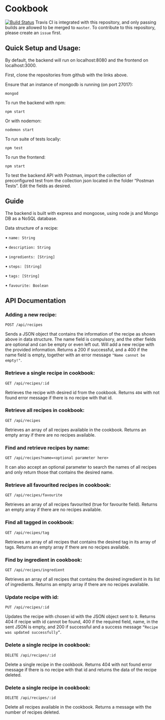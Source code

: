 # Cookbook
[![Build Status](https://travis-ci.com/junhuicoding/cookbook.svg?branch=master)](https://travis-ci.com/junhuicoding/cookbook)
Travis CI is integrated with this repository, and only passing builds are allowed to be merged to `master`. To contribute to this repository, please create an `issue` first.

## Quick Setup and Usage:
By default, the backend will run on localhost:8080 and the frontend on localhost:3000.

First, clone the repositories from github with the links above.

Ensure that an instance of mongodb is running (on port 27017):

`mongod`

To run the backend with npm:

`npm start`

Or with nodemon:

`nodemon start`

To run suite of tests locally:

`npm test`

To run the frontend:

`npm start`

To test the backend API with Postman, import the collection of preconfigured test from the collection json located in the folder “Postman Tests”. Edit the fields as desired.

## Guide

The backend is built with express and mongoose, using node js and Mongo DB as a NoSQL database.

Data structure of a recipe:

•	`name: String`

•	`description: String`

•	`ingredients: [String]`

•	`steps: [String]`

•	`tags: [String]`

•	`favourite: Boolean`

## API Documentation

### Adding a new recipe:

`POST /api/recipes`

Sends a JSON object that contains the information of the recipe as shown above in data structure. The name field is compulsory, and the other fields are optional and can be empty or even left out. Will add a new recipe with the provided information. Returns a 200 if successful, and a 400 if the name field is empty, together with an error message `"Name cannot be empty!"`.

### Retrieve a single recipe in cookbook:

`GET /api/recipes/:id `

Retrieves the recipe with desired id from the cookbook. Returns `404` with not found error message if there is no recipe with that id.

### Retrieve all recipes in cookbook:

`GET /api/recipes `

Retrieves an array of all recipes available in the cookbook. Returns an empty array if there are no recipes available.

### Find and retrieve recipes by name:

`GET /api/recipes?name=<optional parameter here> `

It can also accept an optional parameter to search the names of all recipes and only return those that contains the desired name.

### Retrieve all favourited recipes in cookbook:

`GET /api/recipes/favourite `

Retrieves an array of all recipes favourited (true for favourite field). Returns an empty array if there are no recipes available.

### Find all tagged in cookbook:

`GET /api/recipes/tag `

Retrieves an array of all recipes that contains the desired tag in its array of tags. Returns an empty array if there are no recipes available.

### Find by ingredient in cookbook:

`GET /api/recipes/ingredient `

Retrieves an array of all recipes that contains the desired ingredient in its list of ingredients. Returns an empty array if there are no recipes available.

### Update recipe with id:

`PUT /api/recipes/:id `

Updates the recipe with chosen id with the JSON object sent to it. Returns 404 if recipe with id cannot be found, 400 if the required field, name, in the sent JSON is empty, and 200 if successful and a success message `“Recipe was updated successfully”`.

### Delete a single recipe in cookbook:

`DELETE /api/recipes/:id `

Delete a single recipe in the cookbook. Returns 404 with not found error message if there is no recipe with that id and returns the data of the recipe deleted.

### Delete a single recipe in cookbook:

`DELETE /api/recipes/:id `

Delete all recipes available in the cookbook. Returns a message with the number of recipes deleted.

